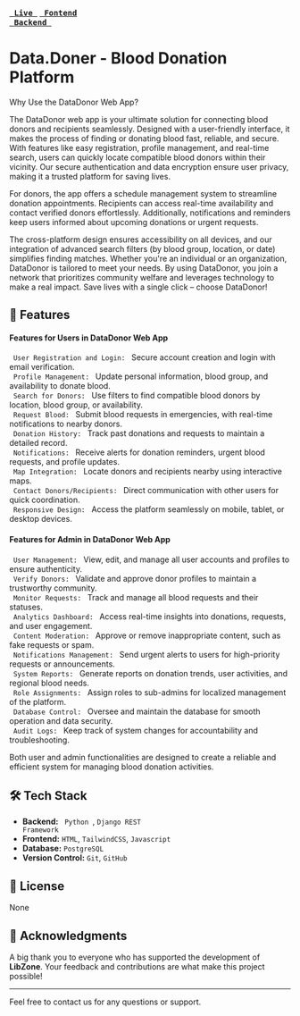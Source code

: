 <h3> 
  
[  <code>  Live </code>](https://datadonor.vercel.app/) [ <code> Fontend  </code>](https://github.com/anmamun0/Data.Donor-webapp)  [ <code> Backend </code>](https://github.com/anmamun0/DataDonor-webapp) 

</h3>

# Data.Doner - Blood Donation Platform

Why Use the DataDonor Web App?

The DataDonor web app is your ultimate solution for connecting blood donors and recipients seamlessly. Designed with a user-friendly interface, it makes the process of finding or donating blood fast, reliable, and secure.
With features like easy registration, profile management, and real-time search, users can quickly locate compatible blood donors within their vicinity. Our secure authentication and data encryption ensure user privacy, making it a trusted platform for saving lives.

For donors, the app offers a schedule management system to streamline donation appointments. Recipients can access real-time availability and contact verified donors effortlessly. Additionally, notifications and reminders keep users informed about upcoming donations or urgent requests.

The cross-platform design ensures accessibility on all devices, and our integration of advanced search filters (by blood group, location, or date) simplifies finding matches. Whether you're an individual or an organization, DataDonor is tailored to meet your needs.
By using DataDonor, you join a network that prioritizes community welfare and leverages technology to make a real impact. Save lives with a single click – choose DataDonor!

## 🚀 Features

#### Features for Users in DataDonor Web App
<p> 
<code> User Registration and Login: </code>  Secure account creation and login with email verification.  <br>
<code> Profile Management: </code> Update personal information, blood group, and availability to donate blood.  <br>
<code> Search for Donors: </code> Use filters to find compatible blood donors by location, blood group, or availability.  <br>
<code> Request Blood: </code> Submit blood requests in emergencies, with real-time notifications to nearby donors.  <br>
<code> Donation History: </code> Track past donations and requests to maintain a detailed record.  <br>
<code> Notifications: </code> Receive alerts for donation reminders, urgent blood requests, and profile updates.  <br>
<code> Map Integration: </code> Locate donors and recipients nearby using interactive maps.  <br>
<code> Contact Donors/Recipients: </code> Direct communication with other users for quick coordination.  <br>
<code> Responsive Design: </code> Access the platform seamlessly on mobile, tablet, or desktop devices.  <br>
</p>

#### Features for Admin in DataDonor Web App
<p>
<code> User Management: </code>  View, edit, and manage all user accounts and profiles to ensure authenticity.<br>
<code> Verify Donors: </code>  Validate and approve donor profiles to maintain a trustworthy community.<br>
<code> Monitor Requests: </code>  Track and manage all blood requests and their statuses.<br>
<code> Analytics Dashboard: </code>  Access real-time insights into donations, requests, and user engagement.<br>
<code> Content Moderation: </code>  Approve or remove inappropriate content, such as fake requests or spam.<br>
<code> Notifications Management: </code>  Send urgent alerts to users for high-priority requests or announcements.<br>
<code> System Reports: </code>  Generate reports on donation trends, user activities, and regional blood needs.<br>
<code> Role Assignments: </code>  Assign roles to sub-admins for localized management of the platform.<br>
<code> Database Control: </code>  Oversee and maintain the database for smooth operation and data security.<br>
<code> Audit Logs: </code>  Keep track of system changes for accountability and troubleshooting. <br>
 </p>
Both user and admin functionalities are designed to create a reliable and efficient system for managing blood donation activities.

## 🛠️ Tech Stack

- **Backend:** <code> Python </code>,  <code>Django REST Framework</code>
- **Frontend:** <code>HTML</code>, <code>TailwindCSS</code>, <code>Javascript</code>
- **Database:** <code>PostgreSQL</code>  
- **Version Control:** <code>Git</code>, <code>GitHub</code>

 
## 📄 License

None

## 🌟 Acknowledgments

A big thank you to everyone who has supported the development of **LibZone**. Your feedback and contributions are what make this project possible!

---

Feel free to contact us for any questions or support.

